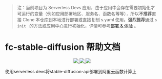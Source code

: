 
> 注：当前项目为 Serverless Devs 应用，由于应用中会存在需要初始化才可运行的变量（例如应用部署地区、服务名、函数名等等），所以**不推荐**直接 Clone 本仓库到本地进行部署或直接复制 s.yaml 使用，**强烈推荐**通过 `s init ` 的方法或应用中心进行初始化，详情可参考[部署 & 体验](#部署--体验) 。

# fc-stable-diffusion 帮助文档
<p align="center" class="flex justify-center">
    <a href="https://www.serverless-devs.com" class="ml-1">
    <img src="http://editor.devsapp.cn/icon?package=fc-stable-diffusion&type=packageType">
  </a>
  <a href="http://www.devsapp.cn/details.html?name=fc-stable-diffusion" class="ml-1">
    <img src="http://editor.devsapp.cn/icon?package=fc-stable-diffusion&type=packageVersion">
  </a>
  <a href="http://www.devsapp.cn/details.html?name=fc-stable-diffusion" class="ml-1">
    <img src="http://editor.devsapp.cn/icon?package=fc-stable-diffusion&type=packageDownload">
  </a>
</p>

<description>

使用serverless devs将stable-diffusion-api部署到阿里云函数计算上

</description>

